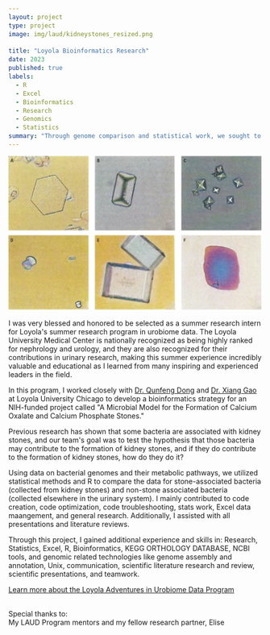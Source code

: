 ```yaml
---
layout: project
type: project
image: img/laud/kidneystones_resized.png

title: "Loyola Bioinformatics Research"
date: 2023
published: true
labels:
  - R
  - Excel
  - Bioinformatics
  - Research
  - Genomics
  - Statistics
summary: "Through genome comparison and statistical work, we sought to test the hypothesis that certain bacteria may contribute to the formation of kidney stones."
---
```


<img class="img-fluid" src="../img/laud/kidney_stones.png">

I was very blessed and honored to be selected as a summer research intern for Loyola's summer research program in urobiome data. The Loyola University Medical Center is nationally recognized as being highly ranked for nephrology and urology, and they are also recognized for their contributions in urinary research, making this summer experience incredibly valuable and educational as I learned from many inspiring and experienced leaders in the field.

In this program, I worked closely with [Dr. Qunfeng Dong](https://ssom.luc.edu/indiri/people/faculty/qunfengdongphd/) and [Dr. Xiang Gao](https://ssom.luc.edu/medicine/faculty/profile/index.cfm?id=5146) at Loyola University Chicago to develop a bioinformatics strategy for an NIH-funded project called "A Microbial Model for the Formation of Calcium Oxalate and Calcium Phosphate Stones."

Previous research has shown that some bacteria are associated with kidney stones, and our team's goal was to test the hypothesis that those bacteria may contribute to the formation of kidney stones, and if they do contribute to the formation of kidney stones, how do they do it?

Using data on bacterial genomes and their metabolic pathways, we utilized statistical methods and R to compare the data for stone-associated bacteria (collected from kidney stones) and non-stone associated bacteria (collected elsewhere in the urinary system). I mainly contributed to code creation, code optimization, code troubleshooting, stats work, Excel data maangement, and general research. Additionally, I assisted with all presentations and literature reviews. 

Through this project, I gained additional experience and skills in: Research, Statistics, Excel, R, Bioinformatics, KEGG ORTHOLOGY DATABASE, NCBI tools, and genomic related technologies like genome assembly and annotation, Unix, communication, scientific literature research and review, scientific presentations, and teamwork. <br>

[Learn more about the Loyola Adventures in Urobiome Data Program](https://ssom.luc.edu/luerec/administrative/laud/)<br><br>

Special thanks to:<br>
My LAUD Program mentors and my fellow research partner, Elise
